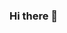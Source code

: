 ### Hi there 👋

<!--
**LovenXX/LovenXX** is a ✨ _special_ ✨ repository because its `README.md` (this file) appears on your GitHub profile.

Here are some ideas to get you started:

- 🔭 I’m currently working on Zhuhai.China
- 🌱 I’m currently learning knowledge of embedded software
- 📫 How to reach me: Loven994683030@163.com

-->
